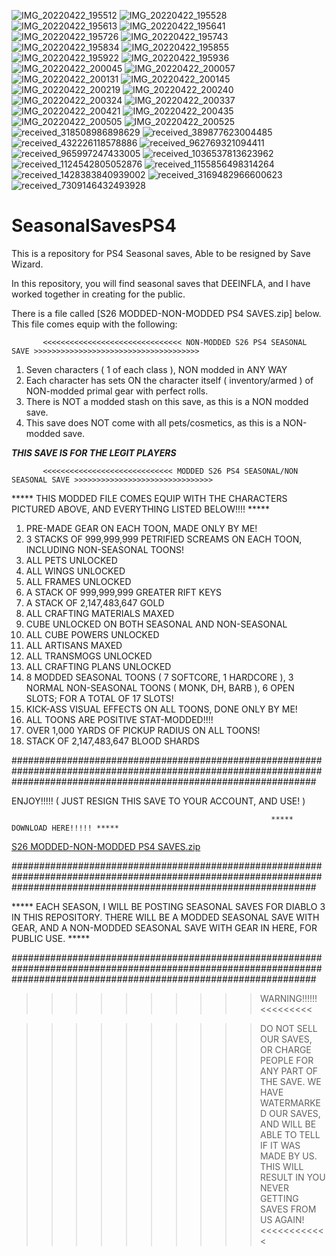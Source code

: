 ![IMG_20220422_195512](https://user-images.githubusercontent.com/41170077/164843093-0a05f6eb-c90a-4ff6-bba1-dc5b17abba45.jpg)
![IMG_20220422_195528](https://user-images.githubusercontent.com/41170077/164843116-affd65b6-d5f8-4bed-b33a-dfeec86a36f1.jpg)
![IMG_20220422_195613](https://user-images.githubusercontent.com/41170077/164843137-b6e32302-857b-4a07-99a5-8c075b0d92d3.jpg)
![IMG_20220422_195641](https://user-images.githubusercontent.com/41170077/164843165-877327f3-a21a-4f8a-b2c3-4c3b62d684fc.jpg)
![IMG_20220422_195726](https://user-images.githubusercontent.com/41170077/164843190-6821670a-2741-40ac-b88c-faf719024452.jpg)
![IMG_20220422_195743](https://user-images.githubusercontent.com/41170077/164843225-15795f6e-71c6-4bc0-b920-fead0a42bc74.jpg)
![IMG_20220422_195834](https://user-images.githubusercontent.com/41170077/164843250-a19ba523-4e3e-430d-8bf0-39bd8e3a6b34.jpg)
![IMG_20220422_195855](https://user-images.githubusercontent.com/41170077/164843278-662edadd-ea97-4a91-8dac-02d369489569.jpg)
![IMG_20220422_195922](https://user-images.githubusercontent.com/41170077/164843304-50e9c08b-b6b4-4f4f-aaaa-8c4f42301b33.jpg)
![IMG_20220422_195936](https://user-images.githubusercontent.com/41170077/164843332-c5747b55-e482-4dd6-abc9-31e80f0c0b57.jpg)
![IMG_20220422_200045](https://user-images.githubusercontent.com/41170077/164843356-bafe4af0-77ad-429d-a49b-7433d94b141c.jpg)
![IMG_20220422_200057](https://user-images.githubusercontent.com/41170077/164843383-976e2c43-9c0b-4d6a-8452-31f2e3f41b0f.jpg)
![IMG_20220422_200131](https://user-images.githubusercontent.com/41170077/164843405-0af6cbd9-2ee5-403b-afb1-788121ada11d.jpg)
![IMG_20220422_200145](https://user-images.githubusercontent.com/41170077/164843428-eeb23248-f873-4a94-9865-2545dad3deb7.jpg)
![IMG_20220422_200219](https://user-images.githubusercontent.com/41170077/164843457-92e3a4ed-2817-4034-8f19-254d6771f61e.jpg)
![IMG_20220422_200240](https://user-images.githubusercontent.com/41170077/164843483-5bfe4f39-dc5c-4d0f-81d5-baa9ef82fde2.jpg)
![IMG_20220422_200324](https://user-images.githubusercontent.com/41170077/164843507-7853b121-8aa8-47b8-98c6-be9b62c8e88e.jpg)
![IMG_20220422_200337](https://user-images.githubusercontent.com/41170077/164843543-6bdf09f4-2f4a-4e6b-a9e3-55e2e42fbb52.jpg)
![IMG_20220422_200421](https://user-images.githubusercontent.com/41170077/164843565-8176b019-e24b-47c5-9e9d-9bbefb968d53.jpg)
![IMG_20220422_200435](https://user-images.githubusercontent.com/41170077/164843590-852465a2-be9b-4790-8977-6d1322c00ff5.jpg)
![IMG_20220422_200505](https://user-images.githubusercontent.com/41170077/164843616-6decc709-57f8-416b-8243-595fcf732bc8.jpg)
![IMG_20220422_200525](https://user-images.githubusercontent.com/41170077/164843632-0302cf18-c3e8-4108-92ea-8fa824c8e2b3.jpg)
![received_318508986898629](https://user-images.githubusercontent.com/41170077/164843648-4b824451-5d35-49d6-aea2-76994490d60c.jpeg)
![received_389877623004485](https://user-images.githubusercontent.com/41170077/164843651-ec7ec139-64b6-4645-a3cc-02624e5b307a.jpeg)
![received_432226118578886](https://user-images.githubusercontent.com/41170077/164843653-63be97ed-59be-4565-ab8e-fd189e59a7dd.jpeg)
![received_962769321094411](https://user-images.githubusercontent.com/41170077/164843656-2d203bd9-41f5-4deb-bbd4-de51e17e390a.jpeg)
![received_965997247433005](https://user-images.githubusercontent.com/41170077/164843659-ebb29c02-c6dd-47e5-bfbc-74b8714c196c.jpeg)
![received_1036537813623962](https://user-images.githubusercontent.com/41170077/164843661-50ad6478-38bf-4307-838f-0b99669e52cf.jpeg)
![received_1124542805052876](https://user-images.githubusercontent.com/41170077/164843663-e6e3880b-fb0d-4e18-a095-61b9fd72b33e.jpeg)
![received_1155856498314264](https://user-images.githubusercontent.com/41170077/164843666-c99ff8a1-7d4b-4f01-b24d-f819e0309150.jpeg)
![received_1428383840939002](https://user-images.githubusercontent.com/41170077/164843669-298fe09a-0a55-4b68-be0f-f981ba357648.jpeg)
![received_3169482966600623](https://user-images.githubusercontent.com/41170077/164843671-2476a17a-0abc-446e-ac3c-6bbc7495dafa.jpeg)
![received_7309146432493928](https://user-images.githubusercontent.com/41170077/164843675-ca368d81-ef98-42ee-85ef-348d9418d4db.jpeg)
# SeasonalSavesPS4
This is a repository for PS4 Seasonal saves, Able to be resigned by Save Wizard. 

In this repository, you will find seasonal saves that DEEINFLA, and I have worked together in creating for the public.

There is a file called [S26 MODDED-NON-MODDED PS4 SAVES.zip] below. This file comes equip with the following:



           <<<<<<<<<<<<<<<<<<<<<<<<<<<<<<< NON-MODDED S26 PS4 SEASONAL SAVE >>>>>>>>>>>>>>>>>>>>>>>>>>>>>>>>>>>>>
                               
                               

1. Seven characters ( 1 of each class ), NON modded in ANY WAY
2. Each character has sets ON the character itself ( inventory/armed ) of NON-modded primal gear with perfect rolls.
3. There is NOT a modded stash on this save, as this is a NON modded save.
4. This save does NOT come with all pets/cosmetics, as this is a NON-modded save.

*****THIS SAVE IS FOR THE LEGIT PLAYERS*****


           <<<<<<<<<<<<<<<<<<<<<<<<<<<<< MODDED S26 PS4 SEASONAL/NON SEASONAL SAVE >>>>>>>>>>>>>>>>>>>>>>>>>>>>>>>
                               
                               


***** THIS MODDED FILE COMES EQUIP WITH THE CHARACTERS PICTURED ABOVE, AND EVERYTHING LISTED BELOW!!!! *****





1. PRE-MADE GEAR ON EACH TOON, MADE ONLY BY ME!
2. 3 STACKS OF 999,999,999 PETRIFIED SCREAMS ON EACH TOON, INCLUDING NON-SEASONAL TOONS!
3. ALL PETS UNLOCKED
4. ALL WINGS UNLOCKED
5. ALL FRAMES UNLOCKED
6. A STACK OF 999,999,999 GREATER RIFT KEYS
7. A STACK OF 2,147,483,647 GOLD
8. ALL CRAFTING MATERIALS MAXED
9. CUBE UNLOCKED ON BOTH SEASONAL AND NON-SEASONAL
10. ALL CUBE POWERS UNLOCKED
11. ALL ARTISANS MAXED
12. ALL TRANSMOGS UNLOCKED
13. ALL CRAFTING PLANS UNLOCKED
14. 8 MODDED SEASONAL TOONS ( 7 SOFTCORE, 1 HARDCORE ), 3 NORMAL NON-SEASONAL TOONS ( MONK, DH, BARB ), 6 OPEN SLOTS; FOR A TOTAL OF 17 SLOTS!
15. KICK-ASS VISUAL EFFECTS ON ALL TOONS, DONE ONLY BY ME!
16. ALL TOONS ARE POSITIVE STAT-MODDED!!!!
17. OVER 1,000 YARDS OF PICKUP RADIUS ON ALL TOONS!
18. STACK OF 2,147,483,647 BLOOD SHARDS



#######################################################################################################################################################################

ENJOY!!!!!
( JUST RESIGN THIS SAVE TO YOUR ACCOUNT, AND USE! ) 


                                                              ***** DOWNLOAD HERE!!!!! ***** 



[S26 MODDED-NON-MODDED PS4 SAVES.zip](https://github.com/xXTheDevilsSonXx/SeasonalD3SavesForPS4/files/8545315/S26.MODDED-NON-MODDED.PS4.SAVES.zip)

#######################################################################################################################################################################

***** EACH SEASON, I WILL BE POSTING SEASONAL SAVES FOR DIABLO 3 IN THIS REPOSITORY. THERE WILL BE A MODDED SEASONAL SAVE WITH GEAR, AND A NON-MODDED SEASONAL SAVE WITH GEAR IN HERE, FOR PUBLIC USE. *****

#######################################################################################################################################################################

>>>>>>>>>> WARNING!!!!!! <<<<<<<<<

>>>>>>>>>> DO NOT SELL OUR SAVES, OR CHARGE PEOPLE FOR ANY PART OF THE SAVE. WE HAVE WATERMARKED OUR SAVES, AND WILL BE ABLE TO TELL IF IT WAS MADE BY US. THIS WILL RESULT IN YOU NEVER GETTING SAVES FROM US AGAIN! <<<<<<<<<<<<
